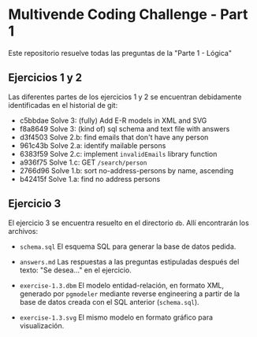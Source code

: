 # Multivende Coding Challenge - Part 1

Este repositorio resuelve todas las preguntas de la "Parte 1 - Lógica"

## Ejercicios 1 y 2

Las diferentes partes de los ejercicios 1 y 2 se encuentran debidamente identificadas en el historial de git:

- c5bbdae Solve 3: (fully) Add E-R models in XML and SVG
- f8a8649 Solve 3: (kind of) sql schema and text file with answers
- d3f4503 Solve 2.b: find emails that don't have any person
- 961c43b Solve 2.a: identify mailable persons
- 6383f59 Solve 2.c: implement `invalidEmails` library function
- a936f75 Solve 1.c: GET `/search/person`
- 2766d96 Solve 1.b: sort no-address-persons by name, ascending
- b42415f Solve 1.a: find no address persons

## Ejercicio 3

El ejercicio 3 se encuentra resuelto en el directorio `db`. Allí encontrarán los archivos:

- `schema.sql`
  El esquema SQL para generar la base de datos pedida.

- `answers.md`
  Las respuestas a las preguntas estipuladas después del texto: "Se desea..." en el ejercicio.

- `exercise-1.3.dbm`
  El modelo entidad-relación, en formato XML, generado por `pgmodeler` mediante reverse engineering a partir de la base de datos creada con el SQL anterior (`schema.sql`).

- `exercise-1.3.svg`
  El mismo modelo en formato gráfico para visualización.
